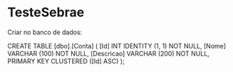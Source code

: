 # TesteSebrae

Criar no banco de dados:

CREATE TABLE [dbo].[Conta] (
    [Id]        INT           IDENTITY (1, 1) NOT NULL,
    [Nome]      VARCHAR (100) NOT NULL,
    [Descricao] VARCHAR (200) NOT NULL,
    PRIMARY KEY CLUSTERED ([Id] ASC)
);

